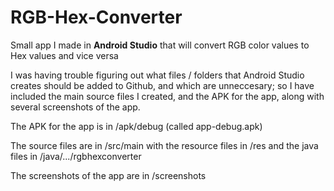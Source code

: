 # RGB-Hex-Converter
Small app I made in **Android Studio** that will convert RGB color values to Hex values and vice versa

I was having trouble figuring out what files / folders that Android Studio creates should be added to Github, and which are unneccesary; so I have included the main source files I created, and the APK for the app, along with several screenshots of the app.

The APK for the app is in /apk/debug (called app-debug.apk)

The source files are in /src/main with the resource files in /res and the java files in /java/.../rgbhexconverter

The screenshots of the app are in /screenshots
